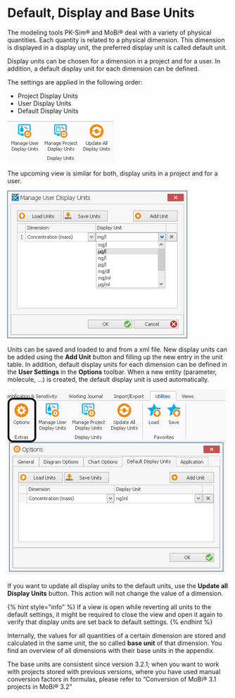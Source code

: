 # Default, Display and Base Units

The modeling tools PK-Sim® and MoBi® deal with a variety of physical quantities. Each quantity is related to a physical dimension. This dimension is displayed in a display unit, the preferred display unit is called default unit.

Display units can be chosen for a dimension in a project and for a user. In addition, a default display unit for each dimension can be defined.

The settings are applied in the following order:

* Project Display Units
* User Display Units
* Default Display Units

![Use the Display Units toolbar in the Modeling and Simulation tab to define display units for projects and for a user](../.gitbook/assets/ChooseDisplayUnits.png)

The upcoming view is similar for both, display units in a project and for a user.

![Choose the display unit for a dimension from the dropdown menu](../.gitbook/assets/ManageDisplayUnits.png)

Units can be saved and loaded to and from a xml file. New display units can be added using the **Add Unit** button and filling up the new entry in the unit table. In addition, default display units for each dimension can be defined in the **User Settings** in the **Options** toolbar. When a new entity \(parameter, molecule, ...\) is created, the default display unit is used automatically.

![Define the default display unit for a dimension in the User Settings](../.gitbook/assets/ManageDefaultDisplayUnits.png)

If you want to update all display units to the default units, use the **Update all Display Units** button. This action will not change the value of a dimension.

{% hint style="info" %}
If a view is open while reverting all units to the default settings, it might be required to close the view and open it again to verify that display units are set back to default settings.
{% endhint %}

Internally, the values for all quantities of a certain dimension are stored and calculated in the same unit, the so called **base unit** of that dimension. You find an overview of all dimensions with their base units in the appendix.

The base units are consistent since version 3.2.1; when you want to work with projects stored with previous versions, where you have used manual conversion factors in formulas, please refer to “Conversion of MoBi® 3.1 projects in MoBi® 3.2”

